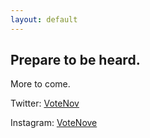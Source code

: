 ```yaml
---
layout: default
---
```


## Prepare to be heard.

More to come.

Twitter: [VoteNov](https://twitter.com/VoteNov)

Instagram: [VoteNove](https://instagram.com/VoteNove)
